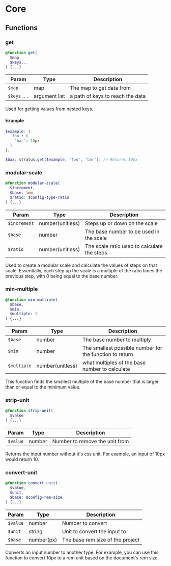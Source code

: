 # Core

## Functions

### get
```scss
@function get(
  $map,
  $keys...
) {...}
```
| Param | Type | Description |
| --- | --- | --- |
| `$map` | map | The map to get data from |
| `$keys...` | argument list | a path of keys to reach the data |

Used for getting values from nested keys.

#### Example
```scss
$example: (
  'foo': (
    'bar': 10px
  )
);

$baz: stratus.get($example, 'foo', 'bar'); // Returns 10px
```

### modular-scale
```scss
@function modular-scale(
  $increment,
  $base: 1em,
  $ratio: $config-type-ratio
) {...}
```
| Param | Type | Description |
| --- | --- | --- |
| `$increment` | number(unitless) | Steps up or down on the scale |
| `$base` | number | The base number to be used in the scale |
| `$ratio` | number(unitless) | The scale ratio used to calculate the steps |

Used to create a modular scale and calculate the values of steps on that scale.
Essentially, each step up the scale is a multiple of the ratio times the previous step, with 0 being equal to the base number.

### min-multiple
```scss
@function min-multiple(
  $base,
  $min,
  $multiple: 1
) {...}
```
| Param | Type | Description |
| --- | --- | --- |
| `$base` | number | The base number to multiply |
| `$min` | number | The smallest possible number for the function to return |
| `$multiple` | number(unitless) | what multiples of the base number to calculate |

This function finds the smallest multiple of the base number that is larger than or equal to the minimum value.

### strip-unit
```scss
@function strip-unit(
  $value
) {...}
```
| Param | Type | Description |
| --- | --- | --- |
| `$value` | number | Number to remove the unit from |

Returns the input number without it's css unit. For example, an input of 10px would return 10.

### convert-unit
```scss
@function convert-unit(
  $value,
  $unit,
  $base: $config-rem-size
) {...}
```
| Param | Type | Description |
| --- | --- | --- |
| `$value` | number | Number to convert |
| `$unit` | string | Unit to convert the input to |
| `$base` | number(px) | The base rem size of the project |

Converts an input number to another type. For example, you can use this function to convert 10px to a rem unit based on the document's rem size.

